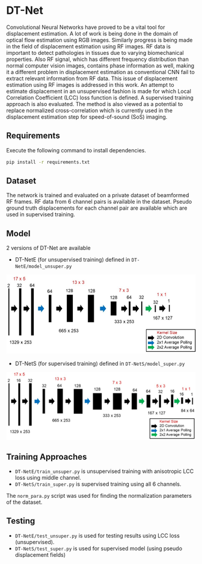 # DT-Net
Convolutional Neural Networks have proved to be a vital tool for displacement estimation. A lot of work is being done in the domain of optical flow estimation using RGB images. Similarly progress is being made in the field of displacement estimation using RF images. RF data is important to detect pathologies in tissues due to varying biomechanical properties. Also RF signal, which has different frequency distribution than normal computer vision images, contains phase information as well, making it a different problem in displacement estimation as conventional CNN fail to extract relevant information from RF data. This issue of displacement estimation using RF images is addressed in this work. An attempt to estimate displacement in an unsupervised fashion is made for which Local Correlation Coefficient (LCC) loss function is defined. A supervised training approach is also evaluated. The method is also viewed as a potential to replace normalized cross-correlation which is currently used in the displacement estimation step for speed-of-sound (SoS) imaging.

## Requirements
Execute the following command to install dependencies.
```bash
pip install -r requirements.txt
```

## Dataset 
The network is trained and evaluated on a private dataset of beamformed RF frames. RF data from 6 channel pairs is available in the dataset. Pseudo ground truth displacements for each channel pair are available which are used in supervised training.

## Model
2 versions of DT-Net are available 
- DT-NetE (for unsupervised training) defined in `DT-NetE/model_unsuper.py`
<p align="center">
  <img src="assets/unsuper_arch.jpg" width="700">
</p>

- DT-NetS (for supervised training) defined in `DT-NetS/model_super.py`
<p align="center">
  <img src="assets/super_arch.jpg" width="700">
</p>

## Training Approaches

- `DT-NetE/train_unsuper.py` is unsupervised training with anisotropic LCC loss using middle channel.
- `DT-NetS/train_super.py` is supervised training using all 6 channels.

The `norm_para.py` script was used for finding the normalization parameters of the dataset.

## Testing 

- `DT-NetE/test_unsuper.py` is used for testing results using LCC loss (unsupervised).
- `DT-NetS/test_super.py` is used for supervised model (using pseudo displacement fields)
